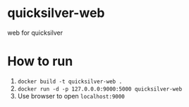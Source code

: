 # quicksilver-web
web for quicksilver

# How to run 
1. ```docker build -t quicksilver-web .```
2. ```docker run -d -p 127.0.0.0:9000:5000 quicksilver-web```
3. Use browser to open ```localhost:9000```
